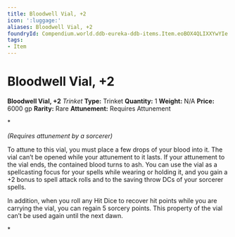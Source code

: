 ```yaml
---
title: Bloodwell Vial, +2
icon: ':luggage:'
aliases: Bloodwell Vial, +2
foundryId: Compendium.world.ddb-eureka-ddb-items.Item.eoBOX4QLIXXYwYIe
tags:
- Item
---
```


# Bloodwell Vial, +2

**Bloodwell Vial, +2**
_Trinket_
**Type:** Trinket
**Quantity:** 1
**Weight:** N/A
**Price:** 6000 gp
**Rarity:** Rare
**Attunement:** Requires Attunement

*<div class="item-attunement"><i>(Requires attunement by a sorcerer)</i><p>To attune to this vial, you must place a few drops of your blood into it. The vial can’t be opened while your attunement to it lasts. If your attunement to the vial ends, the contained blood turns to ash. You can use the vial as a spellcasting focus for your spells while wearing or holding it, and you gain a +2 bonus to spell attack rolls and to the saving throw DCs of your sorcerer spells.

In addition, when you roll any Hit Dice to recover hit points while you are carrying the vial, you can regain 5 sorcery points. This property of the vial can’t be used again until the next dawn.</p>*